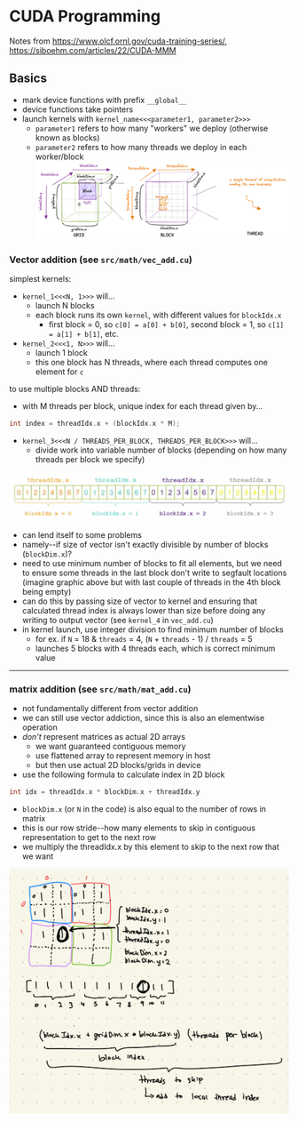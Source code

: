 # CUDA Programming

Notes from <https://www.olcf.ornl.gov/cuda-training-series/>, <https://siboehm.com/articles/22/CUDA-MMM>

## Basics

- mark device functions with prefix `__global__`
- device functions take pointers
- launch kernels with `kernel_name<<<parameter1, parameter2>>>`
  - `parameter1` refers to how many "workers" we deploy (otherwise known as blocks)
  - `parameter2` refers to how many threads we deploy in each worker/block
![alt text](imgs/cuda_thread_hierarchy.png)

### Vector addition (see `src/math/vec_add.cu`)

simplest kernels:

- `kernel_1<<<N, 1>>>` will...
  - launch N blocks
  - each block runs its own `kernel`, with different values for `blockIdx.x`
    - first block = 0, so `c[0] = a[0] + b[0]`, second block = 1, so `c[1] = a[1] + b[1]`, etc.
- `kernel_2<<<1, N>>>` will...
  - launch 1 block
  - this one block has N threads, where each thread computes one element for `c`

to use multiple blocks AND threads:

- with M threads per block, unique index for each thread given by...

```cpp
int index = threadIdx.x + (blockIdx.x * M);
```

- `kernel_3<<<N / THREADS_PER_BLOCK, THREADS_PER_BLOCK>>>` will...
  - divide work into variable number of blocks (depending on how many threads per block we specify)

![alt text](imgs/thread_block.png)

- can lend itself to some problems
- namely--if size of vector isn't exactly divisible by number of blocks (`blockDim.x`)?
- need to use minimum number of blocks to fit all elements, but we need to ensure some threads in the last block don't write to segfault locations (imagine graphic above but with last couple of threads in the 4th block being empty)
- can do this by passing size of vector to kernel and ensuring that calculated thread index is always lower than size before doing any writing to output vector (see `kernel_4` in `vec_add.cu`)
- in kernel launch, use integer division to find minimum number of blocks
  - for ex. if `N` = 18 & `threads` = 4, (`N` + `threads` - 1) / `threads` = 5
  - launches 5 blocks with 4 threads each, which is correct minimum value

---

### matrix addition (see `src/math/mat_add.cu`)

- not fundamentally different from vector addition
- we can still use vector addiction, since this is also an elementwise operation
- *don't* represent matrices as actual 2D arrays
  - we want guaranteed contiguous memory
  - use flattened array to represent memory in host
  - but then use actual 2D blocks/grids in device
- use the following formula to calculate index in 2D block

```cpp
int idx = threadIdx.x * blockDim.x + threadIdx.y
```

- `blockDim.x` (or `N` in the code) is also equal to the number of rows in matrix
- this is our row stride--how many elements to skip in  contiguous representation to get to the next row
- we multiply the threadIdx.x by this element to skip to the next row that we want

![alt text](imgs/mat_add.png)
